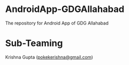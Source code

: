 AndroidApp-GDGAllahabad
=======================

The repository for Android App of GDG Allahabad

Sub-Teaming
====
Krishna Gupta (pokekerishna@gmail.com)
